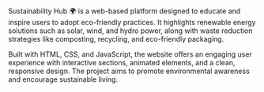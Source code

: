 Sustainability Hub 🌍 is a web-based platform designed to educate and inspire users to adopt eco-friendly practices. It highlights renewable energy solutions such as solar, wind, and hydro power, along with waste reduction strategies like composting, recycling, and eco-friendly packaging.

Built with HTML, CSS, and JavaScript, the website offers an engaging user experience with interactive sections, animated elements, and a clean, responsive design. The project aims to promote environmental awareness and encourage sustainable living.
